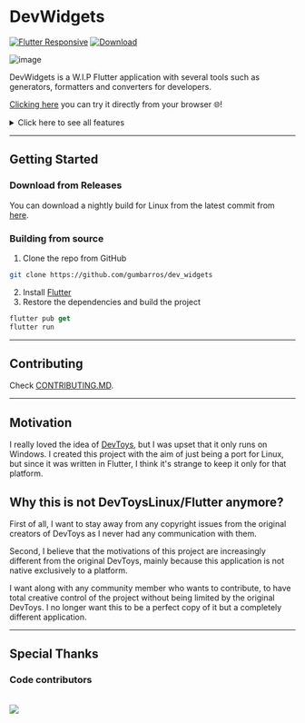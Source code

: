 
# DevWidgets

[![Flutter Responsive](https://img.shields.io/badge/flutter-responsive-brightgreen.svg)](https://github.com/Codelessly/ResponsiveFramework)
[![Download](https://img.shields.io/badge/Download-22272e?logo=github)](https://github.com/gumbarros/DevWidgets/releases/tag/latest)

![image](https://user-images.githubusercontent.com/52143624/197393871-c90f9511-abac-4564-bcfb-fe114667753c.png)


DevWidgets is a W.I.P Flutter application with several tools such as generators, formatters and converters for developers.

[Clicking here](https://gumbarros.github.io/DevWidgets) you can try it directly from your browser 🌐!

<details>
  <summary>Click here to see all features</summary>
  
### Converters
- JSON -> Class
- JSON <> YAML
### Encoders / Decoders
- HTML
- URL
- Base 64 Image
- Base 64 Text
### Formatters
- JSON
- SQL
- XML
### Generators
- Lorem Ipsum
- UUID
### Text
- Text Diff
- Escape / Unescape
- HTML Preview
- Markdown Preview
### Brazilian Utilities
- CPF Generator
- CNPJ Generator
</details>

---
## Getting Started

### Download from Releases
You can download a nightly build for Linux from the latest commit from [here](https://github.com/gumbarros/DevWidgets/releases).

### Building from source

1. Clone the repo from GitHub
```sh
git clone https://github.com/gumbarros/dev_widgets
```
2. Install [Flutter](https://docs.flutter.dev/get-started/install/linux)
3. Restore the dependencies and build the project
```dart
flutter pub get
flutter run
```
---
## Contributing
Check [CONTRIBUTING.MD](https://github.com/gumbarros/DevWidgets/blob/main/CONTRIBUTING.md).

---
## Motivation
I really loved the idea of [DevToys](https://github.com/veler/DevToys), but I was upset that it only runs on Windows. I created this project with the aim of just being a port for Linux, but since it was written in Flutter, I think it's strange to keep it only for that platform.

## Why this is not DevToysLinux/Flutter anymore?
First of all, I want to stay away from any copyright issues from the original creators of DevToys as I never had any communication with them.

Second, I believe that the motivations of this project are increasingly different from the original DevToys, mainly because this application is not native exclusively to a platform.

I want along with any community member who wants to contribute, to have total creative control of the project without being limited by the original DevToys. I no longer want this to be a perfect copy of it but a completely different application.

---
## Special Thanks
### Code contributors
<br>
<a href="https://github.com/gumbarros/dev_widgets/graphs/contributors">
  <img src="https://contrib.rocks/image?repo=gumbarros/devtoysflutter" />
</a>

